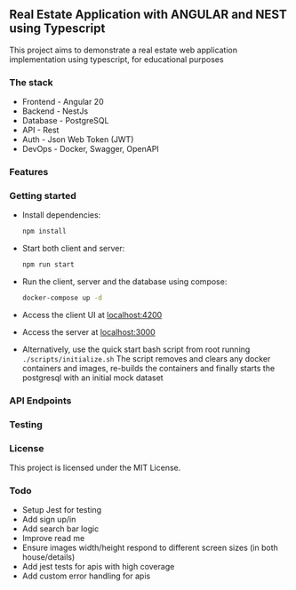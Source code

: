 ## Real Estate Application with ANGULAR and NEST using Typescript

This project aims to demonstrate a real estate web application implementation using typescript, for educational purposes

### The stack

- Frontend - Angular 20
- Backend - NestJs
- Database - PostgreSQL
- API - Rest
- Auth - Json Web Token (JWT)
- DevOps - Docker, Swagger, OpenAPI

### Features

### Getting started

- Install dependencies:
  ```sh
  npm install
  ```
- Start both client and server:
  ```sh
  npm run start
  ```
- Run the client, server and the database using compose:

  ```sh
  docker-compose up -d
  ```

- Access the client UI at [localhost:4200](http://localhost:4200)
- Access the server at [localhost:3000](http://localhost:3000)

- Alternatively, use the quick start bash script from root running `./scripts/initialize.sh`
  The script removes and clears any docker containers and images, re-builds the containers and finally starts the postgresql with an initial mock dataset

### API Endpoints

### Testing

### License

This project is licensed under the MIT License.

### Todo

- Setup Jest for testing
- Add sign up/in
- Add search bar logic
- Improve read me
- Ensure images width/height respond to different screen sizes (in both house/details)
- Add jest tests for apis with high coverage
- Add custom error handling for apis
